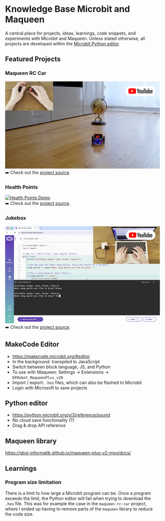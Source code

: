 # Knowledge Base Microbit and Maqueen
A central place for projects, ideas, learnings, code snippets, and experiments with Microbit and Maqueen. Unless stated
otherwise, all projects are developed within the [Microbit Python editor](https://python.microbit.org/v/3/project).

## Featured Projects
### Maqueen RC Car
[![Maqueen RC Car Demo](docs/img/maqueen_rc_car_project_demo.png)](https://youtu.be/pJhepMn8yeE "Maqueen RC Car Demo")<br>
➡️ Check out the [project source](projects/maqueen-rc-car/README.md).

### Health Points
[![Health Points Demo](docs/img/microbit_project_demo_health_points_still.png)](https://youtu.be/XqjzFh4eGzI "Health Points Demo")<br>
➡️ Check out the [project source](projects/health-points/README.md).

### Jukebox
[![Jukebox Demo](docs/img/microbit_project_demo_jukebox_still_ed.png)](https://youtu.be/3yAkX2k_DGs "Jukebox Demo")<br>
➡️ Check out the [project source](projects/jukebox.py).

## MakeCode Editor
* https://makecode.microbit.org/#editor
* In the background: transpiled to JavaScript
* Switch between block language, JS, and Python
* To use with Maqueen: Settings -> Extensions -> `DFRobot_MaqueenPlus_v20`
* Import / export: `.hex` files, which can also be flashed to Microbit
* Login with Microsoft to save projects

## Python editor
* https://python.microbit.org/v/3/reference/sound
* No cloud save functionality (?)
* Drag & drop API reference

## Maqueen library
https://gbsl-informatik.github.io/maqueen-plus-v2-mpy/docs/

## Learnings
### Program size limitation
There is a limit to how large a Microbit program can be. Once a program exceeds tha limit, the Python editor will fail
when trying to download the `.hex` file. This was for example the case in the `maqueen-rc-car` project, where I ended up
having to remove parts of the `maqueen` library to reduce the code size.
